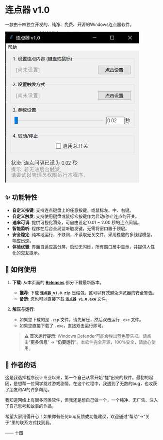 # 连点器 v1.0

一款由十四独立开发的、纯净、免费、开源的Windows连点器软件。

![软件截图](screenshot.png)

## ✨ 功能特性

- **自定义按键**: 支持连点键盘上的任意按键，或鼠标左、中、右键。
- **自定义触发**: 支持使用键盘或鼠标宏按键作为启动/停止连点的开关。
- **速率可调**: 提供可视化滑条，可自由设定 0.01 ~ 2.00 秒的连点间隔。
- **智能监听**: 程序在后台全局监听触发键，无需将窗口置于顶层。
- **安全稳定**: 纯本地运行，不联网，不读取无关文件，采用稳健的多线程模型，响应迅速。
- **体验优雅**: 界面自适应高分屏，启动无闪烁，所有窗口居中显示，并提供人性化的交互提示。

## 🚀 如何使用

1.  **下载**: 从本页面的 [**Releases**](https://github.com/14isfourteen/Auto-Clicker/releases/latest) 部分下载最新版本。
    - **推荐**: 下载 **`连点器_v1.0.zip`** 压缩包。这可以有效避免浏览器的安全警告。
    - **备选**: 您也可以直接下载 **`连点器 v1.0.exe`** 文件。

2.  **解压与运行**:
    - 如果您下载的是 `.zip` 文件，请先解压，然后双击运行 `.exe` 文件。
    - 如果您直接下载了 `.exe`，直接双击运行即可。
    > **⚠️ 首次运行提示**: Windows Defender可能会弹出蓝色警告框。请点击“**更多信息**” -> “**仍要运行**”。本软件完全开源，100%安全，请放心使用。

## 💬 作者的话

这是我选择程序设计专业以来，第一个自己从零开始“搓”出来的软件。最初的起因，是想帮一位同学跳过游戏剧情。在这个过程中，我遇到了无数的bug，也收获了朋友和AI的许多帮助。

我知道网络上有很多同类软件，但我还是想自己做一个，一个纯净、无广告、注入了自己思考和故事的作品。

希望大家用得开心！如果你有任何bug反馈或功能建议，欢迎通过“帮助”->“关于”里的联系方式找到我。

—— 十四

